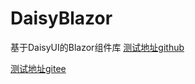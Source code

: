 # DaisyBlazor
基于DaisyUI的Blazor组件库
[测试地址github](https://gaofen13.github.io/daisy-blazor)

[测试地址gitee](https://gaofen13.gitee.io/daisy-blazor)
